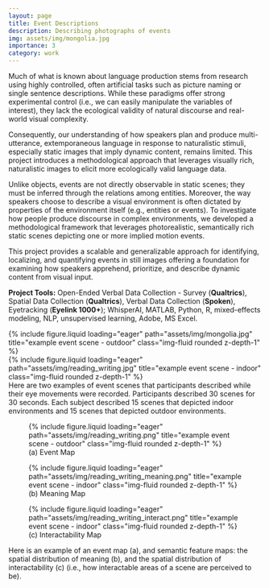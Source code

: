 ```yaml
---
layout: page
title: Event Descriptions
description: Describing photographs of events
img: assets/img/mongolia.jpg
importance: 3
category: work
---
```


Much of what is known about language production stems from research using highly controlled, often artificial tasks such as picture naming or single sentence descriptions. While these paradigms offer strong experimental control (i.e., we can easily manipulate the variables of interest), they lack the ecological validity of natural discourse and real-world visual complexity. 

Consequently, our understanding of how speakers plan and produce multi-utterance, extemporaneous language in response to naturalistic stimuli, especially static images that imply dynamic content, remains limited. This project introduces a methodological approach that leverages visually rich, naturalistic images to elicit more ecologically valid language data.

Unlike objects, events are not directly observable in static scenes; they must be inferred through the relations among entities. Moreover, the way speakers choose to describe a visual environment is often dictated by properties of the environment itself (e.g., entities or events). To investigate how people produce discourse in complex environments, we developed a methodological framework that leverages photorealistic, semantically rich static scenes depicting one or more implied motion events. 

This project provides a scalable and generalizable approach for identifying, localizing, and quantifying events in still images offering a foundation for examining how speakers apprehend, prioritize, and describe dynamic content from visual input.

**Project Tools:** Open-Ended Verbal Data Collection - Survey (**Qualtrics**), Spatial Data Collection (**Qualtrics**), Verbal Data Collection (**Spoken**), Eyetracking (**Eyelink 1000+**); WhisperAI, MATLAB, Python, R, mixed-effects modeling, NLP, unsupervised learning, Adobe, MS Excel. 


<!-- To give your project a background in the portfolio page, just add the img tag to the front matter like so:

    ---
    layout: page
    title: project
    description: a project with a background image
    img: /assets/img/12.jpg
    --- -->

<div class="row">
    <div class="col-sm mt-3 mt-md-0">
        {% include figure.liquid loading="eager" path="assets/img/mongolia.jpg" title="example event scene - outdoor" class="img-fluid rounded z-depth-1" %}
    </div>
    <div class="col-sm mt-3 mt-md-0">
        {% include figure.liquid loading="eager" path="assets/img/reading_writing.jpg" title="example event scene - indoor" class="img-fluid rounded z-depth-1" %}
    </div>
</div>
<div class="caption">
    Here are two examples of event scenes that participants described while their eye movements were recorded. Participants described 30 scenes for 30 seconds. Each subject described 15 scenes that depicted indoor environments and 15 scenes that depicted outdoor environments. 
</div>
<div class="row">
    <div class="col-sm mt-3 mt-md-0">
        <figure class="text-center">
            {% include figure.liquid loading="eager" path="assets/img/reading_writing.png" title="example event scene - outdoor" class="img-fluid rounded z-depth-1" %}
            <figcaption> (a) Event Map</figcaption>
        </figure>
    </div>
    <div class="col-sm mt-3 mt-md-0">
        <figure class="text-center">
            {% include figure.liquid loading="eager" path="assets/img/reading_writing_meaning.png" title="example event scene - indoor" class="img-fluid rounded z-depth-1" %}
            <figcaption> (b) Meaning Map</figcaption>
        </figure>
    </div>
    <div class="col-sm mt-3 mt-md-0">
        <figure class="text-center">
            {% include figure.liquid loading="eager" path="assets/img/reading_writing_interact.png" title="example event scene - indoor" class="img-fluid rounded z-depth-1" %}
            <figcaption> (c) Interactability Map</figcaption>
        </figure>
    </div>
</div>
<div class="caption">
    Here is an example of an event map (a), and semantic feature maps: the spatial distribution of meaning (b), and the spatial distribution of interactability (c) (i.e., how interactable areas of a scene are perceived to be).
</div>
